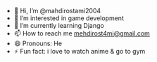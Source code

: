 - 👋 Hi, I’m @mahdirostami2004
- 👀 I’m interested in game development
- 🌱 I’m currently learning Django
- 📫 How to reach me mehdirost4mi@gmail.com
- 😄 Pronouns: He
- ⚡ Fun fact: i love to watch anime & go to gym

<!---
mahdirostami2004/mahdirostami2004 is a ✨ special ✨ repository because its `README.md` (this file) appears on your GitHub profile.
You can click the Preview link to take a look at your changes.
--->

